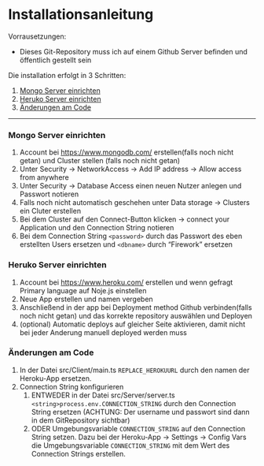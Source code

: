 # Installationsanleitung

Vorrausetzungen:

* Dieses Git-Repository muss ich auf einem Github Server befinden und öffentlich gestellt sein

Die installation erfolgt in 3 Schritten:

1. [Mongo Server einrichten](#Mongo-Server-einrichten) 
2. [Heruko Server einrichten](#Heruko-Server-einrichten)
3. [Änderungen am Code](#änderungen-am-code)

---

### Mongo Server einrichten

1. Account bei https://www.mongodb.com/ erstellen(falls noch nicht getan) und Cluster stellen (falls noch nicht getan)
2. Unter Security -> NetworkAccess -> Add IP address -> Allow access from anywhere
3. Unter Security -> Database Access einen neuen Nutzer anlegen und Passwort notieren
4. Falls noch nicht automatisch geschehen unter Data storage -> Clusters ein Cluter erstellen
5. Bei dem Cluster auf den Connect-Button klicken -> connect your Application und den Connection String notieren
6. Bei dem Connection String `<password>` durch das Passwort des eben erstellten Users ersetzen und `<dbname>` durch “Firework” ersetzen


### Heruko Server einrichten 

1. Account bei https://www.heroku.com/ erstellen und wenn gefragt Primary language auf Noje.js einstellen
2. Neue App erstellen und namen vergeben
3. Anschließend in der app bei Deployment method Github verbinden(falls noch nicht getan) und das korrekte repository auswählen und Deployen
4. (optional) Automatic deploys auf gleicher Seite aktivieren, damit nicht bei jeder Anderung manuell deployed werden muss



### Änderungen am Code

1. In der Datei src/Client/main.ts `REPLACE_HEROKUURL` durch den namen der Heroku-App ersetzen. 
2. Connection String konfigurieren
   1. ENTWEDER in der Datei src/Server/server.ts `<string>process.env.CONNECTION_STRING` durch den Connection String ersetzen (ACHTUNG: Der username und passwort sind dann in dem GitRepository sichtbar)
   2. ODER Umgebungsvariable `CONNECTION_STRING`  auf den Connection String setzen. Dazu bei der Heroku-App -> Settings -> Config Vars die Umgebungsvariable  `CONNECTION_STRING` mit dem Wert des Connection Strings erstellen.

